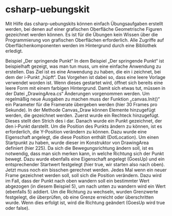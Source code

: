 # csharp-uebungskit
Mit Hilfe das csharp-uebungskits können einfach Übungsaufgaben erstellt werden, bei denen auf einer grafischen Oberfläche Geometrische Figuren gezeichnet werden können. Es ist für die Übungen kein Wissen über die Programmierung von grafischen Oberflächen erforderlich. Alle Zugriffe auf Oberflächenkomponenten werden im Hintergrund durch eine Bibliothek erledigt.

Beispiel „Der springende Punkt“
In dem Beispiel „Der springende Punkt“ ist beispielhaft gezeigt, was man tun muss, um eine einfache Anwendung zu erstellen. Das Ziel ist es eine Anwendung zu haben, die ein i zeichnet, bei dem der i-Punkt „hüpft“.
Das Vorgehen ist dabei so, dass eine leere Vorlage verwendet worden ist. Wenn dieses gestartet wird, öffnet sich bereits eine leere Form mit einem farbigen Hintergrund.
Damit sich etwas tut, müssen in der Datei „DrawingArea.cs“ Änderungen vorgenommen werden. Um regelmäßig neue Ausgaben zu machen muss der Funktion „canvas.Init()“ ein Parameter für die Framerate übergeben werden (hier 30 Frames pro Sekunde). In der Methode Canvas_Draw können Elemente hinzugefügt werden, die gezeichnet werden.
Zuerst wurde ein Rechteck hinzugefügt. Dieses stellt den Strich des i dar. Danach wurde ein Punkt gezeichnet, der den i-Punkt darstellt. Um die Position des Punkts ändern zu können, ist es erforderlich, die Y-Position verändern zu können. Dazu wurde eine Eigenschaft angelegt, die diese Position enthält (DotLocation). Um einen Startpunkt zu haben, wurde dieser im Konstruktor von DrawingArea definiert (hier 225). Da sich die Bewegungsrichtung ändern soll, ist es notwendig, dass man sich merken kann, in welche Richtung sich der Punkt bewegt. Dazu wurde ebenfalls eine Eigenschaft angelegt (GoesUp) und ein entsprechender Startwert festgelegt (hier true, wir starten also nach oben).
Jetzt muss noch ein bisschen gerechnet werden. Jedes Mal wenn ein neuer Frame gezeichnet werden soll, soll sich die Position verändern. Dazu wird im Fall, dass der Punkt nach oben wandern soll ein bestimmter Wert abgezogen (in diesem Beispiel 5), um nach unten zu wandern wird ein Wert (ebenfalls 5) addiert. Um die Richtung zu wechseln, wurden Grenzwerte festgelegt, die überprüfen, ob eine Grenze erreicht oder überschritten wurde. Wenn dies erfolgt ist, wird die Richtung geändert (GoesUp wird true oder false).
